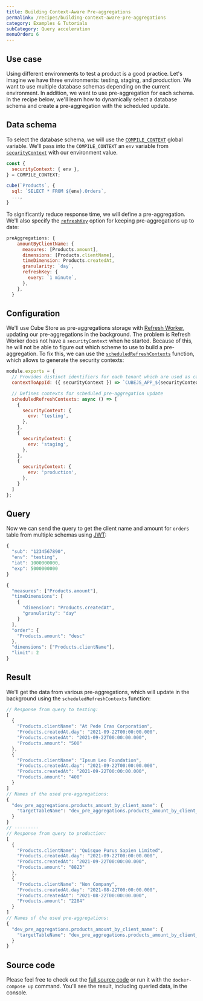 ```yaml
---
title: Building Context-Aware Pre-aggregations
permalink: /recipes/building-context-aware-pre-aggregations
category: Examples & Tutorials
subCategory: Query acceleration
menuOrder: 6
---
```


## Use case

Using different environments to test a product is a good practice. Let's imagine
we have three environments: testing, staging, and production. We want to use
multiple database schemas depending on the current environment. In addition, we
want to use pre-aggregation for each schema. In the recipe below, we'll
learn how to dynamically select a database schema and create a pre-aggregation with
the scheduled update.

## Data schema

To select the database schema, we will use the
[`COMPILE_CONTEXT`](https://cube.dev/docs/schema/reference/cube#context-variables-compile-context)
global variable. We'll pass into the `COMPILE_CONTEXT` an `env` variable from
[`securityContext`](https://cube.dev/docs/security/context) with our environment
value.

```javascript
const {
  securityContext: { env },
} = COMPILE_CONTEXT;

cube(`Products`, {
  sql: `SELECT * FROM ${env}.Orders`,
  ...,
}
```

To significantly reduce response time, we will define a pre-aggregation.
We'll also specify the
[`refreshKey`](https://cube.dev/docs/schema/reference/pre-aggregations#parameters-refresh-key)
option for keeping pre-aggregations up to date:

```javascript
preAggregations: {
    amountByClientName: {
      measures: [Products.amount],
      dimensions: [Products.clientName],
      timeDimension: Products.createdAt,
      granularity: `day`,
      refreshKey: {
        every: `1 minute`,
      },
    },
  }
```

## Configuration

We'll use Cube Store as pre-aggregations storage with
[Refresh Worker](https://cube.dev/docs/deployment/production-checklist#set-up-refresh-worker),
updating our pre-aggregations in the background. The problem is Refresh Worker
does not have a `securityContext` when he started. Because of this, he will not
be able to figure out which scheme to use to build a pre-aggregation. To fix
this, we can use the
[`scheduledRefreshContexts`](https://cube.dev/docs/config#scheduled-refresh-contexts)
function, which allows to generate the security contexts:

```javascript
module.exports = {
  // Provides distinct identifiers for each tenant which are used as caching keys
  contextToAppId: ({ securityContext }) => `CUBEJS_APP_${securityContext.env}`,

  // Defines contexts for scheduled pre-aggregation update
  scheduledRefreshContexts: async () => [
    {
      securityContext: {
        env: 'testing',
      },
    },
    {
      securityContext: {
        env: 'staging',
      },
    },
    {
      securityContext: {
        env: 'production',
      },
    }
  ]
};
```

## Query

Now we can send the query to get the client name and amount for `orders` table
from multiple schemas using
[JWT](https://cube.dev/docs/security#generating-json-web-tokens-jwt):

```javascript
{
  "sub": "1234567890",
  "env": "testing",
  "iat": 1000000000,
  "exp": 5000000000
}
```

```javascript
{
  "measures": ["Products.amount"],
  "timeDimensions": [
    {
      "dimension": "Products.createdAt",
      "granularity": "day"
    }
  ],
  "order": {
    "Products.amount": "desc"
  },
  "dimensions": ["Products.clientName"],
  "limit": 2
}
```

## Result

We'll get the data from various pre-aggregations, which will update in the
background using the `scheduledRefreshContexts` function:

```javascript
// Response from query to testing:
[
  {
    "Products.clientName": "At Pede Cras Corporation",
    "Products.createdAt.day": "2021-09-22T00:00:00.000",
    "Products.createdAt": "2021-09-22T00:00:00.000",
    "Products.amount": "500"
  },
  {
    "Products.clientName": "Ipsum Leo Foundation",
    "Products.createdAt.day": "2021-09-22T00:00:00.000",
    "Products.createdAt": "2021-09-22T00:00:00.000",
    "Products.amount": "400"
  }
]
// Names of the used pre-aggregations:
{
  "dev_pre_aggregations.products_amount_by_client_name": {
    "targetTableName": "dev_pre_aggregations.products_amount_by_client_name_yhnblbst_ibkqy5r2_1gkonb8"
  }
}
// ---------
// Response from query to production:
[
  {
    "Products.clientName": "Quisque Purus Sapien Limited",
    "Products.createdAt.day": "2021-09-22T00:00:00.000",
    "Products.createdAt": "2021-09-22T00:00:00.000",
    "Products.amount": "8823"
  },
  {
    "Products.clientName": "Non Company",
    "Products.createdAt.day": "2021-08-22T00:00:00.000",
    "Products.createdAt": "2021-08-22T00:00:00.000",
    "Products.amount": "2284"
  }
]
// Names of the used pre-aggregations:
{
  "dev_pre_aggregations.products_amount_by_client_name": {
    "targetTableName": "dev_pre_aggregations.products_amount_by_client_name_jtjlvzlf_lvpyxxvh_1gkonb8"
  }
}
```

## Source code

Please feel free to check out the
[full source code](https://github.com/cube-js/cube.js/tree/master/examples/recipes/building-context-aware-pre-aggregations)
or run it with the `docker-compose up` command. You'll see the result, including
queried data, in the console.
